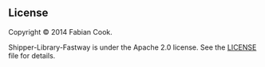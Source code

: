## License

Copyright &copy; 2014 Fabian Cook.

Shipper-Library-Fastway is under the Apache 2.0 license. See the
[LICENSE](LICENSE) file for details.